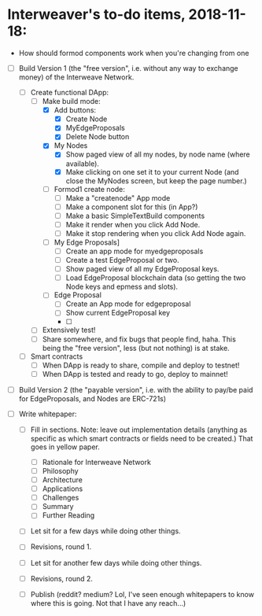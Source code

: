 # Interweaver's to-do items, 2018-11-18:

- How should formod components work when you're changing from one

- [ ] Build Version 1 (the "free version", i.e. without any way to exchange money) of the Interweave Network.
  - [ ] Create functional DApp:
    - [ ] Make build mode:
      - [X] Add buttons:
        - [X] Create Node
        - [X] MyEdgeProposals
        - [X] Delete Node button
      - [X] My Nodes
        - [X] Show paged view of all my nodes, by node name (where available).
        - [X] Make clicking on one set it to your current Node (and close the MyNodes screen, but keep the page number.)
      - [ ] Formod1 create node:
        - [ ] Make a "createnode" App mode
        - [ ] Make a component slot for this (in App?)
        - [ ] Make a basic SimpleTextBuild components
        - [ ] Make it render when you click Add Node.
        - [ ] Make it stop rendering when you click Add Node again.
      - [ ] My Edge Proposals]
        - [ ] Create an app mode for myedgeproposals
        - [ ] Create a test EdgeProposal or two.
        - [ ] Show paged view of all my EdgeProposal keys.
        - [ ] Load EdgeProposal blockchain data (so getting the two Node keys and epmess and slots).
      - [ ] Edge Proposal
        - [ ] Create an App mode for edgeproposal
        - [ ] Show current EdgeProposal key
        - [ ]
    - [ ] Extensively test!
    - [ ] Share somewhere, and fix bugs that people find, haha. This being the "free version", less (but not nothing) is at stake.
  - [ ] Smart contracts
    - [ ] When DApp is ready to share, compile and deploy to testnet!
    - [ ] When DApp is tested and ready to go, deploy to mainnet!
    
- [ ] Build Version 2 (the "payable version", i.e. with the ability to pay/be paid for EdgeProposals, and Nodes are ERC-721s)

- [ ] Write whitepaper:
    - [ ] Fill in sections. Note: leave out implementation details (anything as specific as which smart contracts or fields need to be created.) That goes in yellow paper.
      - [ ] Rationale for Interweave Network
      - [ ] Philosophy
      - [ ] Architecture
      - [ ] Applications
      - [ ] Challenges
      - [ ] Summary
      - [ ] Further Reading
    - [ ] Let sit for a few days while doing other things.
    - [ ] Revisions, round 1.
    - [ ] Let sit for another few days while doing other things.
    - [ ] Revisions, round 2.
    - [ ] Publish (reddit? medium? Lol, I've seen enough whitepapers to know where this is going. Not that I have any reach...)
 



 
